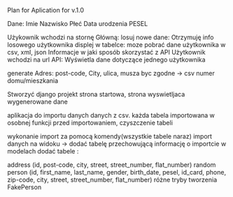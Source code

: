 Plan for Aplication for v.1.0

Dane:
Imie
Nazwisko
Płeć
Data urodzenia
PESEL



Użykownik wchodzi na stornę Główną:
	losuj nowe dane:
	Otrzymuję info losowego użytkownika displej w tabelce:
	moze pobrać dane użytkownika w csv, xml, json
	Informacje w jaki sposób skorzystać z API
Użytkownik wchodzi na url API:
	Wyświetla dane dotyczące jednego użytkownika
	
generate Adres:
	post-code, City, ulica, musza byc zgodne -> csv 
	numer domu/mieszkania

Stworzyć django projekt
strona startowa, strona wyswietljaca wygenerowane dane 

aplikacja do importu danych danych z csv.
każda tabela importowana w osobnej funkcji
przed importowaniem, czyszczenie tabeli

wykonanie import za pomocą komendy(wszystkie tabele naraz)
	import danych na widoku -> dodać tabelę przechowującą informację o importcie
w modelach dodać tabele :

address (id, post-code, city, street, street_number, flat_number)
random person (id, first_name, last_name, gender, birth_date, pesel, id_card, phone, zip-code, city, street, street_number, flat_number)
	różne tryby tworzenia FakePerson
	